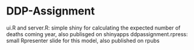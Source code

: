 # DDP-Assignment
ui.R and server.R: simple shiny for calculating the expected number of deaths coming year, also publisged on shinyapps
ddpassignment.rpress: small Rpresenter slide for this model, also published on rpubs
